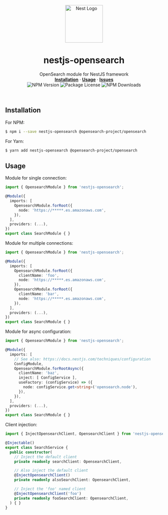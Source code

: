 <p align="center">
  <a href="http://nestjs.com/"><img src="https://nestjs.com/img/logo-small.svg" width="120" alt="Nest Logo" /></a>
  <h1 align="center">nestjs-opensearch</h1>
  <p align="center">
    OpenSearch module for NestJS framework
    <br />
    <a href="#installation"><strong>Installation</strong></a>
    ·
    <a href="#usage"><strong>Usage</strong></a>
    ·
    <a href="https://github.com/neoatlan/nestjs-opensearch/issues"><strong>Issues</strong></a>
    <br />
    <img src="https://img.shields.io/npm/v/nestjs-opensearch.svg" alt="NPM Version" />
    <img src="https://img.shields.io/npm/l/nestjs-opensearch.svg" alt="Package License" />
    <img src="https://img.shields.io/npm/dm/nestjs-opensearch.svg" alt="NPM Downloads" />
  </p>
  <br />
</p>

## Installation
For NPM:
```bash
$ npm i --save nestjs-opensearch @opensearch-project/opensearch
```
For Yarn:
```bash
$ yarn add nestjs-opensearch @opensearch-project/opensearch
```

## Usage
Module for single connection:
```typescript
import { OpensearchModule } from 'nestjs-opensearch';

@Module({
  imports: [
    OpensearchModule.forRoot({
      node: 'https://*****.es.amazonaws.com',
    }),
  ],
  providers: (...),
})
export class SearchModule { }
```

Module for multiple connections:
```typescript
import { OpensearchModule } from 'nestjs-opensearch';

@Module({
  imports: [
    OpensearchModule.forRoot({
      clientName: 'foo',
      node: 'https://*****.es.amazonaws.com',
    }),
    OpensearchModule.forRoot({
      clientName: 'bar',
      node: 'https://*****.es.amazonaws.com',
    }),
  ],
  providers: (...),
})
export class SearchModule { }
```

Module for async configuration:
```typescript
import { OpensearchModule } from 'nestjs-opensearch';

@Module({
  imports: [
    // See also: https://docs.nestjs.com/techniques/configuration
    ConfigModule,
    OpensearchModule.forRootAsync({
      clientName: 'baz',
      inject: [ ConfigService ],
      useFactory: (configService) => ({
        node: configService.get<string>('opensearch.node'),
      }),
    }),
  ],
  providers: (...),
})
export class SearchModule { }
```

Client injection:
```typescript
import { InjectOpensearchClient, OpensearchClient } from 'nestjs-opensearch';

@Injectable()
export class SearchService {
  public constructor(
    // Inject the default client
    private readonly searchClient: OpensearchClient,

    // Also inject the default client
    @InjectOpensearchClient()
    private readonly alsoSearchClient: OpensearchClient,

    // Inject the 'foo' named client
    @InjectOpensearchClient('foo')
    private readonly fooSearchClient: OpensearchClient,
  ) { }
}
```
